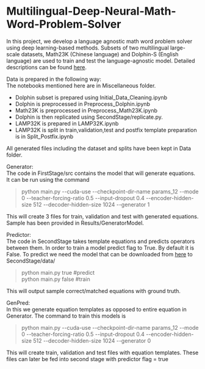 # Multilingual-Deep-Neural-Math-Word-Problem-Solver

In this project, we develop a language agnostic math word problem solver using deep learning-based methods. Subsets of two multilingual  large-scale datasets, Math23K (Chinese language) and Dolphin-S (English language) are used to train and test the language-agnostic model.  Detailed descriptions can be found [here](https://github.com/shrija14/Multilingual-Deep-Neural-Math-Word-Problem-Solver/tree/master/Reports).

Data is prepared in the following way:  
The notebooks mentioned here are in Miscellaneous folder.  
- Dolphin subset is prepared using Initial_Data_Cleaning.ipynb
- Dolphin is preprocessed in Preprocess_Dolphin.ipynb
- Math23K is preprocessed in Preprocess_Math23K.ipynb
- Dolphin is then replicated using SecondStage/replicate.py.
- LAMP32K is prepared in LAMP32K.ipynb
- LAMP32K is split in train,validation,test and postfix template preparation is in Split_Postfix.ipynb

All generated files including the dataset and splits have been kept in Data folder.

Generator:  
The code in FirstStage/src contains the model that will generate equations. It can be run using the command  
> python main.py --cuda-use --checkpoint-dir-name params_12 --mode 0 --teacher-forcing-ratio 0.5 --input-dropout 0.4 --encoder-hidden-size 512 --decoder-hidden-size 1024  --generator 1

This will create 3 files for train, validation and test with generated equations. Sample has been provided in Results/GeneratorModel.

Predictor:  
The code in SecondStage takes template equations and predicts operators between them.
In order to train a model predict flag to True. By default it is False.
To predict we need the model that can be downloaded from [here](https://drive.google.com/file/d/1EZ8-55lvaa__VlAhm-NZhqETZ-hGqpTP/view?usp=sharing) to SecondStage/data/ 
> python main.py true #predict  
> python main.py false #train

This will output sample correct/matched equations with ground truth.

GenPred:  
In this we generate equation templates as opposed to entire equation in Generator. The command to train this models is  
> python main.py --cuda-use --checkpoint-dir-name params_12 --mode 0 --teacher-forcing-ratio 0.5 --input-dropout 0.4 --encoder-hidden-size 512 --decoder-hidden-size 1024  --generator 0

This will create train, validation and test files with equation templates. These files can later be fed into second stage with predictor flag = true
